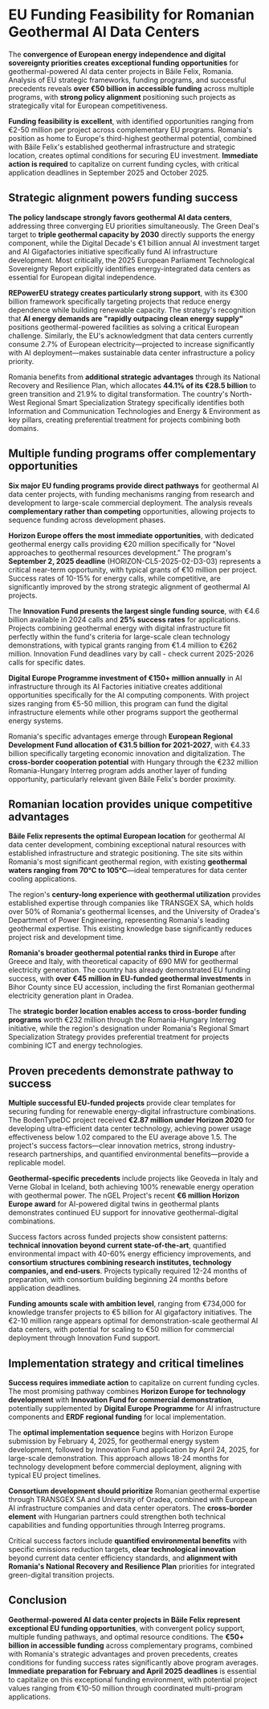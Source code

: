 # EU Funding Feasibility for Romanian Geothermal AI Data Centers

The **convergence of European energy independence and digital sovereignty priorities creates exceptional funding opportunities** for geothermal-powered AI data center projects in Băile Felix, Romania. Analysis of EU strategic frameworks, funding programs, and successful precedents reveals **over €50 billion in accessible funding** across multiple programs, with **strong policy alignment** positioning such projects as strategically vital for European competitiveness.

**Funding feasibility is excellent**, with identified opportunities ranging from €2-50 million per project across complementary EU programs. Romania's position as home to Europe's third-highest geothermal potential, combined with Băile Felix's established geothermal infrastructure and strategic location, creates optimal conditions for securing EU investment. **Immediate action is required** to capitalize on current funding cycles, with critical application deadlines in September 2025 and October 2025.

## Strategic alignment powers funding success

**The policy landscape strongly favors geothermal AI data centers**, addressing three converging EU priorities simultaneously. The Green Deal's target to **triple geothermal capacity by 2030** directly supports the energy component, while the Digital Decade's €1 billion annual AI investment target and AI Gigafactories initiative specifically fund AI infrastructure development. Most critically, the 2025 European Parliament Technological Sovereignty Report explicitly identifies energy-integrated data centers as essential for European digital independence.

**REPowerEU strategy creates particularly strong support**, with its €300 billion framework specifically targeting projects that reduce energy dependence while building renewable capacity. The strategy's recognition that **AI energy demands are "rapidly outpacing clean energy supply"** positions geothermal-powered facilities as solving a critical European challenge. Similarly, the EU's acknowledgment that data centers currently consume 2.7% of European electricity—projected to increase significantly with AI deployment—makes sustainable data center infrastructure a policy priority.

Romania benefits from **additional strategic advantages** through its National Recovery and Resilience Plan, which allocates **44.1% of its €28.5 billion** to green transition and 21.9% to digital transformation. The country's North-West Regional Smart Specialization Strategy specifically identifies both Information and Communication Technologies and Energy & Environment as key pillars, creating preferential treatment for projects combining both domains.

## Multiple funding programs offer complementary opportunities

**Six major EU funding programs provide direct pathways** for geothermal AI data center projects, with funding mechanisms ranging from research and development to large-scale commercial deployment. The analysis reveals **complementary rather than competing** opportunities, allowing projects to sequence funding across development phases.

**Horizon Europe offers the most immediate opportunities**, with dedicated geothermal energy calls providing €20 million specifically for "Novel approaches to geothermal resources development." The program's **September 2, 2025 deadline** (HORIZON-CL5-2025-02-D3-03) represents a critical near-term opportunity, with typical grants of €10 million per project. Success rates of 10-15% for energy calls, while competitive, are significantly improved by the strong strategic alignment of geothermal AI projects.

The **Innovation Fund presents the largest single funding source**, with €4.6 billion available in 2024 calls and **25% success rates** for applications. Projects combining geothermal energy with digital infrastructure fit perfectly within the fund's criteria for large-scale clean technology demonstrations, with typical grants ranging from €1.4 million to €262 million. Innovation Fund deadlines vary by call - check current 2025-2026 calls for specific dates.

**Digital Europe Programme investment of €150+ million annually** in AI infrastructure through its AI Factories initiative creates additional opportunities specifically for the AI computing components. With project sizes ranging from €5-50 million, this program can fund the digital infrastructure elements while other programs support the geothermal energy systems.

Romania's specific advantages emerge through **European Regional Development Fund allocation of €31.5 billion for 2021-2027**, with €4.33 billion specifically targeting economic innovation and digitalization. The **cross-border cooperation potential** with Hungary through the €232 million Romania-Hungary Interreg program adds another layer of funding opportunity, particularly relevant given Băile Felix's border proximity.

## Romanian location provides unique competitive advantages

**Băile Felix represents the optimal European location** for geothermal AI data center development, combining exceptional natural resources with established infrastructure and strategic positioning. The site sits within Romania's most significant geothermal region, with existing **geothermal waters ranging from 70°C to 105°C**—ideal temperatures for data center cooling applications.

The region's **century-long experience with geothermal utilization** provides established expertise through companies like TRANSGEX SA, which holds over 50% of Romania's geothermal licenses, and the University of Oradea's Department of Power Engineering, representing Romania's leading geothermal expertise. This existing knowledge base significantly reduces project risk and development time.

**Romania's broader geothermal potential ranks third in Europe** after Greece and Italy, with theoretical capacity of 690 MW for geothermal electricity generation. The country has already demonstrated EU funding success, with **over €45 million in EU-funded geothermal investments** in Bihor County since EU accession, including the first Romanian geothermal electricity generation plant in Oradea.

The **strategic border location enables access to cross-border funding programs** worth €232 million through the Romania-Hungary Interreg initiative, while the region's designation under Romania's Regional Smart Specialization Strategy provides preferential treatment for projects combining ICT and energy technologies.

## Proven precedents demonstrate pathway to success

**Multiple successful EU-funded projects** provide clear templates for securing funding for renewable energy-digital infrastructure combinations. The BodenTypeDC project received **€2.87 million under Horizon 2020** for developing ultra-efficient data center technology, achieving power usage effectiveness below 1.02 compared to the EU average above 1.5. The project's success factors—clear innovation metrics, strong industry-research partnerships, and quantified environmental benefits—provide a replicable model.

**Geothermal-specific precedents** include projects like Geoveda in Italy and Verne Global in Iceland, both achieving 100% renewable energy operation with geothermal power. The nGEL Project's recent **€6 million Horizon Europe award** for AI-powered digital twins in geothermal plants demonstrates continued EU support for innovative geothermal-digital combinations.

Success factors across funded projects show consistent patterns: **technical innovation beyond current state-of-the-art**, quantified environmental impact with 40-60% energy efficiency improvements, and **consortium structures combining research institutes, technology companies, and end-users**. Projects typically required 12-24 months of preparation, with consortium building beginning 24 months before application deadlines.

**Funding amounts scale with ambition level**, ranging from €734,000 for knowledge transfer projects to €5 billion for AI gigafactory initiatives. The €2-10 million range appears optimal for demonstration-scale geothermal AI data centers, with potential for scaling to €50 million for commercial deployment through Innovation Fund support.

## Implementation strategy and critical timelines

**Success requires immediate action** to capitalize on current funding cycles. The most promising pathway combines **Horizon Europe for technology development** with **Innovation Fund for commercial demonstration**, potentially supplemented by **Digital Europe Programme** for AI infrastructure components and **ERDF regional funding** for local implementation.

The **optimal implementation sequence** begins with Horizon Europe submission by February 4, 2025, for geothermal energy system development, followed by Innovation Fund application by April 24, 2025, for large-scale demonstration. This approach allows 18-24 months for technology development before commercial deployment, aligning with typical EU project timelines.

**Consortium development should prioritize** Romanian geothermal expertise through TRANSGEX SA and University of Oradea, combined with European AI infrastructure companies and data center operators. The **cross-border element** with Hungarian partners could strengthen both technical capabilities and funding opportunities through Interreg programs.

Critical success factors include **quantified environmental benefits** with specific emissions reduction targets, **clear technological innovation** beyond current data center efficiency standards, and **alignment with Romania's National Recovery and Resilience Plan** priorities for integrated green-digital transition projects.

## Conclusion

**Geothermal-powered AI data center projects in Băile Felix represent exceptional EU funding opportunities**, with convergent policy support, multiple funding pathways, and optimal resource conditions. The **€50+ billion in accessible funding** across complementary programs, combined with Romania's strategic advantages and proven precedents, creates conditions for funding success rates significantly above program averages. **Immediate preparation for February and April 2025 deadlines** is essential to capitalize on this exceptional funding environment, with potential project values ranging from €10-50 million through coordinated multi-program applications.